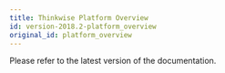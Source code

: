 ```yaml
---
title: Thinkwise Platform Overview
id: version-2018.2-platform_overview
original_id: platform_overview
---
```


Please refer to the latest version of the documentation.